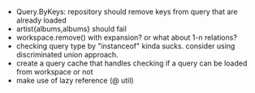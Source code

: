  - Query.ByKeys: repository should remove keys from query that are already loaded
 - artist{albums,albums} should fail
 - workspace.remove() with expansion? or what about 1-n relations?
 - checking query type by "instanceof" kinda sucks. consider using discriminated union approach.
 - create a query cache that handles checking if a query can be loaded from workspace or not
 - make use of lazy reference (@ util)